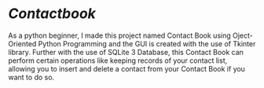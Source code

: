 # _Contactbook_
As a python beginner, I made this project named Contact Book using Oject-Oriented Python Programming and the GUI is created with the use of 
Tkinter library. Further with the use of SQLite 3 Database, this Contact Book can perform certain operations like keeping records of your
contact list, allowing you to insert and delete a contact from your Contact Book if you want to do so.
